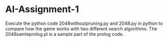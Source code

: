# AI-Assignment-1

Execute the python code 2048withoutpruning.py and 2048.py in python to compare how the game works with two different search algorithms.
The 2048samleprolog.pl is a sample part of the prolog code.
